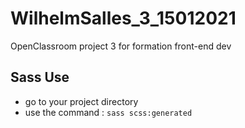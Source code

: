 # WilhelmSalles_3_15012021

OpenClassroom project 3 for formation front-end dev

## Sass Use

-   go to your project directory
-   use the command :
    `sass scss:generated`
